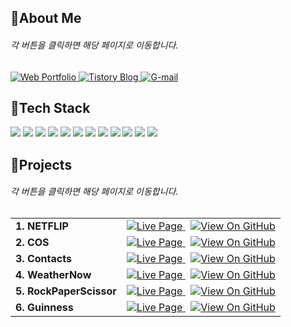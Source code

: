## 📍About Me
###### 각 버튼을 클릭하면 해당 페이지로 이동합니다.
<div>
	<a href="https://portfolio-syr.netlify.app/" target="_blank" rel="noopener noreferrer">
	  <img src="https://img.shields.io/badge/web portfolio-0f0f0f?style=for-the-badge&logo=react&logoColor=white" alt="Web Portfolio">
	</a>
 	<a href="https://garrypeggyngowan.tistory.com/" target="_blank" rel="noopener noreferrer">
	  <img src="https://img.shields.io/badge/tistory blog-ff5c4c?style=for-the-badge&logo=tistory&logoColor=white" alt="Tistory Blog">
	</a>
	<a href="mailto:miruyseong@gmail.com">
	  <img src="https://img.shields.io/badge/gmail-4385f5?style=for-the-badge&logo=gmail&logoColor=white" alt="G-mail">
	</a>
</div>

## 📍Tech Stack
<div>
	<img src="https://img.shields.io/badge/JavaScript-F7DF1E?style=for-the-badge&logo=javascript&logoColor=black">
	<img src="https://img.shields.io/badge/React-61DAFB?style=for-the-badge&logo=react&logoColor=black">
	<img src="https://img.shields.io/badge/React Query-FF4154?style=for-the-badge&logo=reactquery&logoColor=white">
	<img src="https://img.shields.io/badge/Redux-764ABC?style=for-the-badge&logo=redux&logoColor=white">
	<img src="https://img.shields.io/badge/Redux Thunk-76B83F?style=for-the-badge&logo=redux&logoColor=white">
	<img src="https://img.shields.io/badge/Framer Motion-0055FF?style=for-the-badge&logo=framer&logoColor=white">
	<img src="https://img.shields.io/badge/React Router-CA4245?style=for-the-badge&logo=reactrouter&logoColor=white">
	<img src="https://img.shields.io/badge/Json Server-000000?style=for-the-badge&logo=json&logoColor=white">
	<img src="https://img.shields.io/badge/Bootstrap-7952B3?style=for-the-badge&logo=bootstrap&logoColor=white">
	<img src="https://img.shields.io/badge/CSS-1572B6?style=for-the-badge&logo=css3&logoColor=white"> 
	<img src="https://img.shields.io/badge/HTML-E34F26?style=for-the-badge&logo=html5&logoColor=white"> 
	<img src="https://img.shields.io/badge/API Call-E3695F?style=for-the-badge&logoColor=white">   
</div>

## 📍Projects
###### 각 버튼을 클릭하면 해당 페이지로 이동합니다.
<table>
  <tbody>
    <tr>
      <td><strong>1. NETFLIP</strong></td>
      <td>
        <a href="https://netflip-syr.netlify.app/" target="_blank" rel="noopener noreferrer">
          <img src="https://img.shields.io/badge/Live%20Page-c5150c?style=for-the-badge&logoColor=black" alt="Live Page">
        </a>&nbsp;
        <a href="https://github.com/seongyurim/netflip-streaming-app-2024" target="_blank" rel="noopener noreferrer">
          <img src="https://img.shields.io/badge/View%20On%20GitHub-DC736D?style=for-the-badge&logoColor=black" alt="View On GitHub">
        </a>
      </td>
    </tr>
    <tr>
      <td><strong>2. COS</strong></td>
      <td>
        <a href="https://cos-syr.netlify.app/" target="_blank" rel="noopener noreferrer">
          <img src="https://img.shields.io/badge/Live%20Page-0f0f0f?style=for-the-badge&logoColor=black" alt="Live Page">
        </a>&nbsp;
        <a href="https://github.com/seongyurim/netflip-streaming-app-2024" target="_blank" rel="noopener noreferrer">
          <img src="https://img.shields.io/badge/View%20On%20GitHub-6F6F6F?style=for-the-badge&logoColor=black" alt="View On GitHub">
        </a>
      </td>
    </tr>
    <tr>
      <td><strong>3. Contacts</strong></td>
      <td>
        <a href="https://seongyurim.github.io/contacts-redux-2024/" target="_blank" rel="noopener noreferrer">
          <img src="https://img.shields.io/badge/Live%20Page-06402b?style=for-the-badge&logoColor=black" alt="Live Page">
        </a>&nbsp;
        <a href="https://github.com/seongyurim/contacts-redux-2024" target="_blank" rel="noopener noreferrer">
          <img src="https://img.shields.io/badge/View%20On%20GitHub-6A8C80?style=for-the-badge&logoColor=black" alt="View On GitHub">
        </a>
      </td>
    </tr>
    <tr>
      <td><strong>4. WeatherNow</strong></td>
      <td>
        <a href="https://seongyurim.github.io/weather-app-2024/" target="_blank" rel="noopener noreferrer">
          <img src="https://img.shields.io/badge/Live%20Page-e75906?style=for-the-badge&logoColor=black" alt="Live Page">
        </a>&nbsp;
        <a href="https://github.com/seongyurim/weather-app-2024" target="_blank" rel="noopener noreferrer">
          <img src="https://img.shields.io/badge/View%20On%20GitHub-F19B6A?style=for-the-badge&logoColor=black" alt="View On GitHub">
        </a>
      </td>
    </tr>
    <tr>
      <td><strong>5. RockPaperScissor</strong></td>
      <td>
        <a href="https://seongyurim.github.io/rock-paper-scissors-2024/" target="_blank" rel="noopener noreferrer">
          <img src="https://img.shields.io/badge/Live%20Page-1e235a?style=for-the-badge&logoColor=black" alt="Live Page">
        </a>&nbsp;
        <a href="https://github.com/seongyurim/rock-paper-scissors-2024" target="_blank" rel="noopener noreferrer">
          <img src="https://img.shields.io/badge/View%20On%20GitHub-787B9C?style=for-the-badge&logoColor=black" alt="View On GitHub">
        </a>
      </td>
    </tr>
    <tr>
      <td><strong>6. Guinness</strong></td>
      <td>
        <a href="https://guinness-syr.netlify.app/" target="_blank" rel="noopener noreferrer">
          <img src="https://img.shields.io/badge/Live%20Page-341e11?style=for-the-badge&logoColor=black" alt="Live Page">
        </a>&nbsp;
        <a href="https://github.com/seongyurim/guinness-js-2023" target="_blank" rel="noopener noreferrer">
          <img src="https://img.shields.io/badge/View%20On%20GitHub-857870?style=for-the-badge&logoColor=black" alt="View On GitHub">
        </a>
      </td>
    </tr>
  </tbody>
</table>



<!--
<div>
  <div class="item">
    <h4>1. NETFLIP</h4>
    <a href="https://netflip-syr.netlify.app/" target="_blank" rel="noopener noreferrer">
      <img src="https://img.shields.io/badge/Live%20Page-c5150c?style=for-the-badge&logoColor=black" alt="Live Page">
    </a>  
    <a href="https://github.com/seongyurim/netflip-streaming-app-2024" target="_blank" rel="noopener noreferrer">
      <img src="https://img.shields.io/badge/View%20On%20GitHub-DC736D?style=for-the-badge&logoColor=black" alt="View On GitHub">
    </a>
  </div>
  
  <div class="item">
    <h4>2. COS</h4>
    <a href="https://cos-syr.netlify.app/" target="_blank" rel="noopener noreferrer">
      <img src="https://img.shields.io/badge/Live%20Page-0f0f0f?style=for-the-badge&logoColor=black" alt="Live Page">
    </a>  
    <a href="https://github.com/seongyurim/netflip-streaming-app-2024" target="_blank" rel="noopener noreferrer">
      <img src="https://img.shields.io/badge/View%20On%20GitHub-6F6F6F?style=for-the-badge&logoColor=black" alt="View On GitHub">
    </a>
  </div>

  <div class="item">
    <h4>3. Contacts</h4>
    <a href="https://seongyurim.github.io/contacts-redux-2024/" target="_blank" rel="noopener noreferrer">
      <img src="https://img.shields.io/badge/Live%20Page-06402b?style=for-the-badge&logoColor=black" alt="Live Page">
    </a>  
    <a href="https://github.com/seongyurim/contacts-redux-2024" target="_blank" rel="noopener noreferrer">
      <img src="https://img.shields.io/badge/View%20On%20GitHub-6A8C80?style=for-the-badge&logoColor=black" alt="View On GitHub">
    </a>
  </div>

  <div class="item">
    <h4>4. WeatherNow</h4>
    <a href="https://seongyurim.github.io/weather-app-2024/" target="_blank" rel="noopener noreferrer">
      <img src="https://img.shields.io/badge/Live%20Page-e75906?style=for-the-badge&logoColor=black" alt="Live Page">
    </a>  
    <a href="https://github.com/seongyurim/weather-app-2024" target="_blank" rel="noopener noreferrer">
      <img src="https://img.shields.io/badge/View%20On%20GitHub-F19B6A?style=for-the-badge&logoColor=black" alt="View On GitHub">
    </a>
  </div>

  <div class="item">
    <h4>5. RockPaperScissor</h4>
    <a href="https://seongyurim.github.io/rock-paper-scissors-2024/" target="_blank" rel="noopener noreferrer">
      <img src="https://img.shields.io/badge/Live%20Page-1e235a?style=for-the-badge&logoColor=black" alt="Live Page">
    </a>  
    <a href="https://github.com/seongyurim/rock-paper-scissors-2024" target="_blank" rel="noopener noreferrer">
      <img src="https://img.shields.io/badge/View%20On%20GitHub-787B9C?style=for-the-badge&logoColor=black" alt="View On GitHub">
    </a>
  </div>

  <div class="item">
    <h4>6. Guinness</h4>
    <a href="https://guinness-syr.netlify.app/" target="_blank" rel="noopener noreferrer">
      <img src="https://img.shields.io/badge/Live%20Page-341e11?style=for-the-badge&logoColor=black" alt="Live Page">
    </a>  
    <a href="https://github.com/seongyurim/guinness-js-2023" target="_blank" rel="noopener noreferrer">
      <img src="https://img.shields.io/badge/View%20On%20GitHub-857870?style=for-the-badge&logoColor=black" alt="View On GitHub">
    </a>
  </div>
</div>
-->
